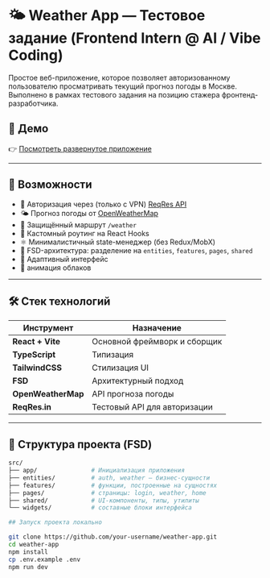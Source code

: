 # 🌤️ Weather App — Тестовое задание (Frontend Intern @ AI / Vibe Coding)

Простое веб-приложение, которое позволяет авторизованному пользователю просматривать текущий прогноз погоды в Москве. Выполнено в рамках тестового задания на позицию стажера фронтенд-разработчика.

## 🔗 Демо

👉 [Посмотреть развернутое приложение](https://weather-mauve-alpha-95.vercel.app)

---

## 📌 Возможности

- 🔐 Авторизация через (только с VPN) [ReqRes API](https://reqres.in/) 
- 🌤️ Прогноз погоды от [OpenWeatherMap](https://openweathermap.org/)
- 🚫 Защищённый маршрут `/weather`
- 🧭 Кастомный роутинг на React Hooks
- ⚛️ Минималистичный state-менеджер (без Redux/MobX)
- 🧱 FSD-архитектура: разделение на `entities`, `features`, `pages`, `shared`
- 📱 Адаптивный интерфейс
- 🎨 анимация облаков

---

## 🛠️ Стек технологий

| Инструмент        | Назначение                          |
|-------------------|-------------------------------------|
| **React + Vite**  | Основной фреймворк и сборщик        |
| **TypeScript**    | Типизация                           |
| **TailwindCSS**   | Стилизация UI                       |
| **FSD**           | Архитектурный подход                |
| **OpenWeatherMap**| API прогноза погоды                 |
| **ReqRes.in**     | Тестовый API для авторизации        |

---

## 📂 Структура проекта (FSD)

```bash
src/
├── app/               # Инициализация приложения
├── entities/          # auth, weather — бизнес-сущности
├── features/          # функции, построенные на сущностях
├── pages/             # страницы: login, weather, home
├── shared/            # UI-компоненты, типы, утилиты
└── widgets/           # составные блоки интерфейса

## Запуск проекта локально

git clone https://github.com/your-username/weather-app.git
cd weather-app
npm install
cp .env.example .env
npm run dev
